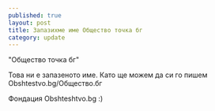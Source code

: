 ```yaml
---
published: true
layout: post
title: Запазихме име Общество точка бг
category: update
---
```


"Общество точка бг"

Това ни е запазеното име. Като ще можем да си го пишем Obshtestvo.bg/Общество.бг 

Фондация Obshteshtvo.bg :)